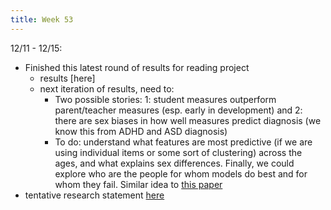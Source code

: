 ```yaml
---
title: Week 53
---
```


12/11 - 12/15: 
* Finished this latest round of results for reading project
    * results [here]
    * next iteration of results, need to:
        * Two possible stories: 1: student measures outperform parent/teacher measures (esp. early in development) and 2:  there are sex biases in how well measures predict diagnosis (we know this from ADHD and ASD diagnosis)
        * To do: understand what features are most predictive (if we are using individual items or some sort of clustering) across the ages, and what explains sex differences. Finally, we could explore who are the people for whom models do best and for whom they fail. Similar idea to [this paper](https://www.nature.com/articles/s41586-022-05118-w)
* tentative research statement [here](https://docs.google.com/document/d/1t5YYfak20qdoQnIU_nsF-4D_CYqK3TJaqqnBBH2zcRs/edit?usp=sharing)